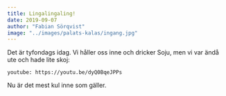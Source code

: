 ```yaml
---
title: Lingalingaling!
date: 2019-09-07
author: "Fabian Sörqvist"
image: "../images/palats-kalas/ingang.jpg"
---
```


Det är tyfondags idag. Vi håller oss inne och dricker Soju, men vi var ändå ute och hade lite skoj:

`youtube: https://youtu.be/dyQ0BqeJPPs`

Nu är det mest kul inne som gäller.

